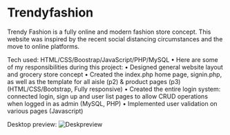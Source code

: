 # Trendyfashion

Trendy Fashion is a fully online and modern fashion store concept. This website was inspired by the recent social distancing circumstances and the move to online platforms. 

Tech used: HTML/CSS/Boostrap/JavaScript/PHP/MySQL
   •	Here are some of my responsibilities during this project:
   •	Designed general website layout and grocery store concept
   •	Created the index.php home page, signin.php, as well as the template for all aisle (p2) & product pages (p3) (HTML/CSS/Bootstrap, Fully responsive)
   •	Created the entire login system: connected login, sign up and user list pages to allow CRUD operations when logged in as admin (MySQL, PHP)
   •	Implemented user validation on various pages (Javascript)

Desktop preview:
![Deskpreview](https://github.com/Flayingharshhh/Trendyfashion/assets/138389903/f1ce51f8-3166-4cd5-9809-50d81e812911)

                             
